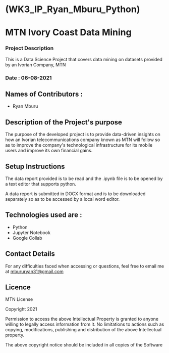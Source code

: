 # (WK3_IP_Ryan_Mburu_Python)
# MTN Ivory Coast Data Mining

### Project Description

This is a Data Science Project that covers data mining on datasets provided by an Ivorian Company, MTN

### Date : 06-08-2021

## Names of Contributors :
- Ryan Mburu 

## Description of the Project's purpose
The purpose of the developed project is to provide data-driven insights on how an Ivorian telecommunications company known as MTN will follow so as to improve the company's technological infrastructure for its mobile users and improve its own financial gains.

## Setup Instructions
The data report provided is to be read and the .ipynb file is to be opened by a text editor that supports python.

A data report is submitted in DOCX format and is to be downloaded separately so as to be accessed by a local word editor.

## Technologies used are :
- Python
- Jupyter Notebook
- Google Collab

## Contact Details

For any difficulties faced when accessing or questions, feel free to email me at mbururyan31@gmail.com

## Licence

MTN License

Copyright 2021

Permission to access the above Intellectual Property is granted to anyone willing to legally access information from it. No limitations to actions such as copying, modifications, publishing and distribution of the above Intellectual property.

The above copyright notice should be included in all copies of the Software

